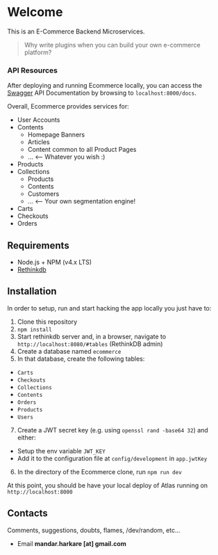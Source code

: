 # Welcome
This is an E-Commerce Backend Microservices.



> Why write plugins when you can build your own e-commerce platform?


### API Resources
After deploying and running Ecommerce locally, you can access the [Swagger](https://openapis.org/) API Documentation by browsing to `localhost:8000/docs`.

Overall, Ecommerce provides services for:

- User Accounts
- Contents
  - Homepage Banners
  - Articles
  - Content common to all Product Pages
  - ... <-- Whatever you wish :)
- Products
- Collections
  - Products
  - Contents
  - Customers
  - ... <-- Your own segmentation engine!
- Carts
- Checkouts
- Orders


## Requirements

- Node.js + NPM (v4.x LTS)
- [Rethinkdb](http://rethinkdb.com/)

## Installation
In order to setup, run and start hacking the app locally you just have to:

1. Clone this repository
2. `npm install`
3. Start rethinkdb server and, in a browser, navigate to `http://localhost:8080/#tables` (RethinkDB admin)
4. Create a database named `ecommerce`
5. In that database, create the following tables:
  - `Carts`
  - `Checkouts`
  - `Collections`
  - `Contents`
  - `Orders`
  - `Products`
  - `Users`
7. Create a JWT secret key (e.g. using `openssl rand -base64 32`) and either:
  - Setup the env variable `JWT_KEY`
  - Add it to the configuration file at `config/development` in `app.jwtKey`
6. In the directory of the Ecommerce clone, run `npm run dev`

At this point, you should be have your local deploy of Atlas running on `http://localhost:8000`

## Contacts
Comments, suggestions, doubts, flames, /dev/random, etc...
- Email **mandar.harkare [at] gmail.com**
